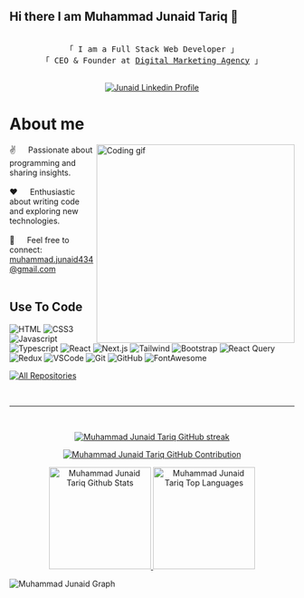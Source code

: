 ## Hi there I am Muhammad Junaid Tariq 👋

<p align="center"> 
  <samp>
    <br>
    「 I am a Full Stack Web Developer 」
    <br>
    「 CEO & Founder at <a href="http://webdeveloper99.com/" target="_blank">Digital Marketing Agency</a> 」
    <br>
    <br>
  </samp>
</p>

<p align="center">
 <a href="https://www.linkedin.com/in/fullstack-web-developer-designer/" target="_blank">
  <img src="https://img.shields.io/badge/LinkedIn-0077B5?style=for-the-badge&logo=linkedin&logoColor=white" alt="Junaid Linkedin Profile"/>
 </a>
</p>

 # About me
 
<p>
 <img align="right" width="350" src="/assets/programmer.gif" alt="Coding gif" />
  
 ✌️ &emsp; Passionate about programming and sharing insights.<br/><br/>
 ❤️ &emsp; Enthusiastic about writing code and exploring new technologies.<br/><br/>
 📧 &emsp; Feel free to connect:  muhammad.junaid434@gmail.com<br/><br/>
</p>
 
## Use To Code
![HTML](https://img.shields.io/badge/HTML5-E34F26?style=for-the-badge&logo=html5&logoColor=white)
![CSS3](https://img.shields.io/badge/CSS3-1572B6?style=for-the-badge&logo=css3&logoColor=white)
![Javascript](https://img.shields.io/badge/Javascript-F0DB4F?style=for-the-badge&labelColor=black&logo=javascript&logoColor=F0DB4F)
![Typescript](https://img.shields.io/badge/Typescript-007acc?style=for-the-badge&labelColor=black&logo=typescript&logoColor=007acc)
![React](https://img.shields.io/badge/-React-61DBFB?style=for-the-badge&labelColor=black&logo=react&logoColor=61DBFB)
![Next.js](https://img.shields.io/badge/next%20js-000000?style=for-the-badge&logo=nextdotjs&logoColor=white)
![Tailwind](https://img.shields.io/badge/Tailwind_CSS-092749?style=for-the-badge&logo=tailwindcss&logoColor=06B6D4&labelColor=000000)
![Bootstrap](https://img.shields.io/badge/Bootstrap-563D7C?style=for-the-badge&logo=bootstrap&logoColor=white)
![React Query](https://img.shields.io/badge/-React_Query-FF4154?style=for-the-badge&logo=react%20query&logoColor=white)
![Redux](https://img.shields.io/badge/Redux-593D88?style=for-the-badge&logo=redux&logoColor=white)
![VSCode](https://img.shields.io/badge/VSCode-0078D4?style=for-the-badge&logo=visual%20studio%20code&logoColor=white)
![Git](https://img.shields.io/badge/Git-F05032?style=for-the-badge&logo=git&logoColor=white)
![GitHub](https://img.shields.io/badge/GitHub-100000?style=for-the-badge&logo=github&logoColor=white)
![FontAwesome](https://img.shields.io/badge/Font_Awesome-339AF0?style=for-the-badge&logo=fontawesome&logoColor=white)
<br/>
<!---
## Top Open Source -
[![ReactTS](https://github-readme-stats.vercel.app/api/pin/?username=Junaid43&repo=react-ts-starter&border_color=7F3FBF&bg_color=0D1117&title_color=C9D1D9&text_color=8B949E&icon_color=7F3FBF)](https://github.com/devusmanrafiq/react-ts-starter)
[![NextTS](https://github-readme-stats.vercel.app/api/pin/?username=Junaid43&repo=next-ts-starter&border_color=7F3FBF&bg_color=0D1117&title_color=C9D1D9&text_color=8B949E&icon_color=7F3FBF)](https://github.com/devusmanrafiq/next-ts-starter)
[![Junaid43 Readme](https://github-readme-stats.vercel.app/api/pin/?username=Junaid43&repo=Junaid43&border_color=7F3FBF&bg_color=0D1117&title_color=C9D1D9&text_color=8B949E&icon_color=7F3FBF)](https://github.com/devusmanrafiq/Junaid43)
--->
<p align="left">
  <a href="https://github.com/Junaid43?tab=repositories" target="_blank"><img alt="All Repositories" title="All Repositories" src="https://img.shields.io/badge/-All%20Repos-2962FF?style=for-the-badge&logo=koding&logoColor=white"/></a>
</p>

<br/>

<hr/>
<br/>
<p align="center">
  <a href="https://github.com/Junaid43">
    <img src="https://github-readme-streak-stats.herokuapp.com/?user=devusmanrafiq&theme=radical&border=7F3FBF&background=0D1117" alt="Muhammad Junaid Tariq GitHub streak"/>
  </a>
</p>


<p align="center">
  <a href="https://github.com/Junaid43">
    <img src="https://github-profile-summary-cards.vercel.app/api/cards/profile-details?username=Junaid43&theme=radical" alt="Muhammad Junaid Tariq GitHub Contribution"/>
  </a>
</p>


<p align="center" >
<a href="https://github.com/Junaid43">  
    <img alt="Muhammad Junaid Tariq Github Stats" src="https://denvercoder1-github-readme-stats.vercel.app/api?username=Junaid43&show_icons=true&count_private=true&theme=react&border_color=7F3FBF&bg_color=0D1117&title_color=F85D7F&icon_color=F8D866" height="180em">
  <img alt="Muhammad Junaid Tariq Top Languages" src="https://denvercoder1-github-readme-stats.vercel.app/api/top-langs/?username=Junaid43&langs_count=8&layout=compact&theme=react&border_color=7F3FBF&bg_color=0D1117&title_color=F85D7F&icon_color=F8D866" height="180em">
</a>   
</p>



![Muhammad Junaid Graph](https://github-readme-activity-graph.vercel.app/graph?username=Junaid43&custom_title=Muhammad%20Junaid%20GitHub%20Activity%20Graph&bg_color=0D1117&color=7F3FBF&line=7F3FBF&point=7F3FBF&area_color=FFFFFF&title_color=FFFFFF&area=true)


